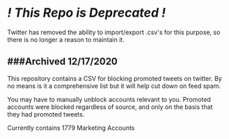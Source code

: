# _**! This Repo is Deprecated !**_
Twitter has removed the ability to import/export .csv's for this purpose, so there is no longer a reason to maintain it. 





###Archived 12/17/2020
---
This repository contains a CSV for blocking promoted tweets on twitter. By no means is it a comprehensive list but it will help cut down on feed spam.

You may have to manually unblock accounts relevant to you. Promoted accounts were blocked regardless of source, and only on the basis that they had promoted tweets.

Currently contains 1779 Marketing Accounts
